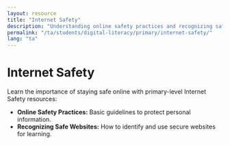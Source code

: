 ```yaml
---
layout: resource
title: "Internet Safety"
description: "Understanding online safety practices and recognizing safe websites to ensure a secure online experience."
permalink: "/ta/students/digital-literacy/primary/internet-safety/"
lang: "ta"
---
```


# Internet Safety

Learn the importance of staying safe online with primary-level Internet Safety resources:

- **Online Safety Practices:** Basic guidelines to protect personal information.
- **Recognizing Safe Websites:** How to identify and use secure websites for learning.
